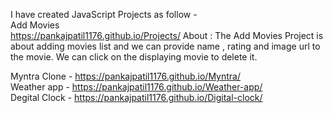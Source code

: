 I have created JavaScript Projects as follow - <br>
Add Movies <br>
https://pankajpatil1176.github.io/Projects/
About : The Add Movies Project is about adding movies list and we can provide name , rating and image url to the movie. We can click on the displaying movie to delete it.

Myntra Clone - https://pankajpatil1176.github.io/Myntra/
<br>
Weather app - https://pankajpatil1176.github.io/Weather-app/
<br>
Degital Clock - https://pankajpatil1176.github.io/Digital-clock/
